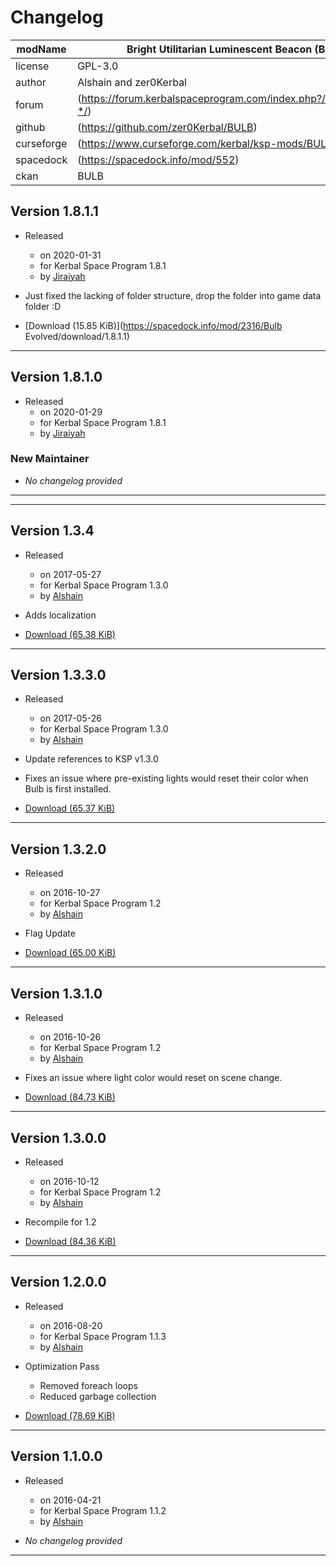 # Changelog  
  
| modName    | Bright Utilitarian Luminescent Beacon (BULB)                      |
| ---------- | ----------------------------------------------------------------- |
| license    | GPL-3.0                                                           |
| author     | Alshain and zer0Kerbal                                            |
| forum      | (https://forum.kerbalspaceprogram.com/index.php?/topic/202945-*/) |
| github     | (https://github.com/zer0Kerbal/BULB)                              |
| curseforge | (https://www.curseforge.com/kerbal/ksp-mods/BULB)                 |
| spacedock  | (https://spacedock.info/mod/552)                                  |
| ckan       | BULB                                                              |

## Version 1.8.1.1

* Released
  * on 2020-01-31
  * for Kerbal Space Program 1.8.1
  * by [Jiraiyah](https://github.com/Jiraiyah)

* Just fixed the lacking of folder structure, drop the folder into game data folder :D
* [Download (15.85 KiB)](https://spacedock.info/mod/2316/Bulb Evolved/download/1.8.1.1)

---

## Version 1.8.1.0

* Released
  * on 2020-01-29
  * for Kerbal Space Program 1.8.1
  * by [Jiraiyah](https://github.com/Jiraiyah)

### New Maintainer

* *No changelog provided*

---


---

## Version 1.3.4

* Released
  * on 2017-05-27
  * for Kerbal Space Program 1.3.0
  * by [Alshain](https://github.com/Alshain01)

* Adds localization
* [Download (65.38 KiB)](https://spacedock.info/mod/552/Bulb/download/1.3.4)

---

## Version 1.3.3.0

* Released
  * on 2017-05-26
  * for Kerbal Space Program 1.3.0
  * by [Alshain](https://github.com/Alshain01)

* Update references to KSP v1.3.0
* Fixes an issue where pre-existing lights would reset their color when Bulb is first installed.
* [Download (65.37 KiB)](https://spacedock.info/mod/552/Bulb/download/1.3.3)

---

## Version 1.3.2.0

* Released
  * on 2016-10-27
  * for Kerbal Space Program 1.2
  * by [Alshain](https://github.com/Alshain01)

* Flag Update
* [Download (65.00 KiB)](https://spacedock.info/mod/552/Bulb/download/1.3.2)

---

## Version 1.3.1.0

* Released
  * on 2016-10-26
  * for Kerbal Space Program 1.2
  * by [Alshain](https://github.com/Alshain01)

* Fixes an issue where light color would reset on scene change.
* [Download (84.73 KiB)](https://spacedock.info/mod/552/Bulb/download/1.3.1)

---

## Version 1.3.0.0

* Released
  * on 2016-10-12
  * for Kerbal Space Program 1.2
  * by [Alshain](https://github.com/Alshain01)

* Recompile for 1.2
* [Download (84.36 KiB)](https://spacedock.info/mod/552/Bulb/download/1.3)

---

## Version 1.2.0.0

* Released
  * on 2016-08-20
  * for Kerbal Space Program 1.1.3
  * by [Alshain](https://github.com/Alshain01)

* Optimization Pass
  * Removed foreach loops
  * Reduced garbage collection
* [Download (78.69 KiB)](https://spacedock.info/mod/552/Bulb/download/1.2)

---

## Version 1.1.0.0

* Released
  * on 2016-04-21
  * for Kerbal Space Program 1.1.2
  * by [Alshain](https://github.com/Alshain01)

* *No changelog provided*

---